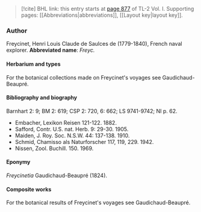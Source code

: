> [!cite] BHL link: this entry starts at [page 877](https://www.biodiversitylibrary.org/page/33121008) of TL-2 Vol. I.
> Supporting pages: [[Abbreviations|abbreviations]], [[Layout key|layout key]].

### Author

Freycinet, Henri Louis Claude de Saulces de (1779-1840), French naval explorer. 
**Abbreviated name**: *Freyc.*

#### Herbarium and types

For the botanical collections made on Freycinet's voyages see Gaudichaud-Beaupré.

#### Bibliography and biography

Barnhart 2: 9; BM 2: 619; CSP 2: 720, 6: 662; LS 9741-9742; NI p. 62.
- Embacher, Lexikon Reisen 121-122. 1882.
- Safford, Contr. U.S. nat. Herb. 9: 29-30. 1905.
- Maiden, J. Roy. Soc. N.S.W. 44: 137-138. 1910.
- Schmid, Chamisso als Naturforscher 117, 119, 229. 1942.
- Nissen, Zool. Buchill. 150. 1969.

#### Eponymy

*Freycinetia* Gaudichaud-Beaupré (1824).

#### Composite works

For the botanical results of Freycinet's voyages see Gaudichaud-Beaupré.

